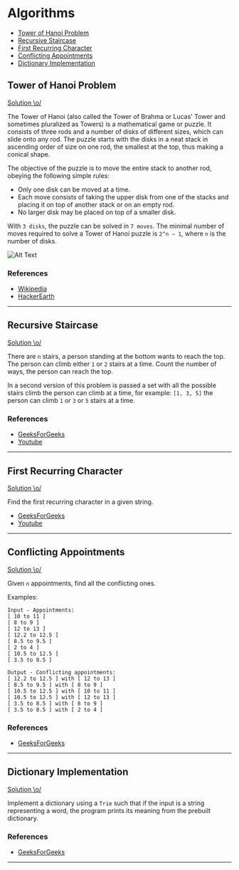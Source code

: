 
# Algorithms

- [Tower of Hanoi Problem](#tower-of-hanoi-problem)
- [Recursive Staircase](#recursive-staircase)
- [First Recurring Character](#first-recurring-character)
- [Conflicting Appointments](#conflicting-appointments)
- [Dictionary Implementation](#dictionary-implementation)


## Tower of Hanoi Problem

[Solution \o/](https://github.com/Thiago92Rodrigues/algorithms/blob/master/tower_of_hanoi.py)

The Tower of Hanoi (also called the Tower of Brahma or Lucas' Tower and sometimes pluralized as Towers) is a mathematical game or puzzle. It consists of three rods and a number of disks of different sizes, which can slide onto any rod. The puzzle starts with the disks in a neat stack in ascending order of size on one rod, the smallest at the top, thus making a conical shape.

The objective of the puzzle is to move the entire stack to another rod, obeying the following simple rules:

- Only one disk can be moved at a time.
- Each move consists of taking the upper disk from one of the stacks and placing it on top of another stack or on an empty rod.
- No larger disk may be placed on top of a smaller disk.

With `3 disks`, the puzzle can be solved in `7 moves`. The minimal number of moves required to solve a Tower of Hanoi puzzle is `2^n − 1`, where `n` is the number of disks.

![Alt Text](https://upload.wikimedia.org/wikipedia/commons/thumb/8/8d/Iterative_algorithm_solving_a_6_disks_Tower_of_Hanoi.gif/220px-Iterative_algorithm_solving_a_6_disks_Tower_of_Hanoi.gif)

### References

- [Wikipedia](https://en.wikipedia.org/wiki/Tower_of_Hanoi)
- [HackerEarth](https://www.hackerearth.com/blog/developers/tower-hanoi-recursion-game-algorithm-explained)

*****

## Recursive Staircase

[Solution \o/](https://github.com/Thiago92Rodrigues/algorithms/blob/master/recursive_staircase.py)

There are `n` stairs, a person standing at the bottom wants to reach the top. The person can climb either `1` or `2` stairs at a time. Count the number of ways, the person can reach the top.

In a second version of this problem is passed a set with all the possible stairs climb the person can climb at a time, for example: `[1, 3, 5]` the person can climb `1` or `3` or `5` stairs at a time.

### References

- [GeeksForGeeks](https://www.geeksforgeeks.org/count-ways-reach-nth-stair/)
- [Youtube](https://www.youtube.com/watch?v=5o-kdjv7FD0&list=PL7FWvzvL5ADKYeWwxL96btxTmsd3asDb2&index=5&t=0s)

*****

## First Recurring Character

[Solution \o/](https://github.com/Thiago92Rodrigues/algorithms/blob/master/first_recurring_character.py)

Find the first recurring character in a given string.

- [GeeksForGeeks](https://www.geeksforgeeks.org/find-the-first-repeated-character-in-a-string/)
- [Youtube](https://www.youtube.com/watch?v=GJdiM-muYqc&list=PL7FWvzvL5ADKYeWwxL96btxTmsd3asDb2&index=4&t=0s)

*****

## Conflicting Appointments

[Solution \o/](https://github.com/Thiago92Rodrigues/algorithms/blob/master/find_conflicting_appointments.py)

Given `n` appointments, find all the conflicting ones.

Examples:
```
Input - Appointments: 
[ 10 to 11 ]
[ 8 to 9 ]
[ 12 to 13 ]
[ 12.2 to 12.5 ]
[ 8.5 to 9.5 ]
[ 2 to 4 ]
[ 10.5 to 12.5 ]
[ 3.5 to 8.5 ]

Output - Conflicting appointments: 
[ 12.2 to 12.5 ] with [ 12 to 13 ]
[ 8.5 to 9.5 ] with [ 8 to 9 ]
[ 10.5 to 12.5 ] with [ 10 to 11 ]
[ 10.5 to 12.5 ] with [ 12 to 13 ]
[ 3.5 to 8.5 ] with [ 8 to 9 ]
[ 3.5 to 8.5 ] with [ 2 to 4 ]
```

### References

- [GeeksForGeeks](https://www.geeksforgeeks.org/given-n-appointments-find-conflicting-appointments/)

*****

## Dictionary Implementation

[Solution \o/](https://github.com/Thiago92Rodrigues/algorithms/blob/master/dictionary_implementation.py)

Implement a dictionary using a `Trie` such that if the input is a string representing a word, the program prints its meaning from the prebuilt dictionary.

### References

- [GeeksForGeeks](https://www.geeksforgeeks.org/implement-a-dictionary-using-trie/)

*****
